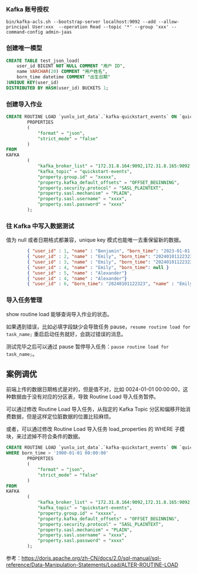 
### Kafka 账号授权
```
bin/kafka-acls.sh --bootstrap-server localhost:9092 --add --allow-principal User:xxx  --operation Read --topic '*' --group 'xxx' --command-config admin-jaas 
```

### 创建唯一模型
```sql
CREATE TABLE test_json_load(
    user_id BIGINT NOT NULL COMMENT "用户 ID",
    name VARCHAR(20) COMMENT "用户姓名",
    born_time datetime COMMENT "出生日期"
)UNIQUE KEY(user_id)
DISTRIBUTED BY HASH(user_id) BUCKETS 1;
```

### 创建导入作业
```sql
CREATE ROUTINE LOAD `yunlu_iot_data`.`kafka-quickstart_events` ON `quickstart_events`
        PROPERTIES
        (
            "format" = "json",
            "strict_mode" = "false"
        )
FROM
KAFKA
        (
            "kafka_broker_list" = "172.31.8.164:9092,172.31.8.165:9092,172.31.8.166:9092",
            "kafka_topic" = "quickstart-events",
            "property.group.id" = "xxxxx",
            "property.kafka_default_offsets" = "OFFSET_BEGINNING",
            "property.security.protocol" = "SASL_PLAINTEXT",
            "property.sasl.mechanism" = "PLAIN",
            "property.sasl.username" = "xxxx",
            "property.sasl.password" = "xxxx"
        );
```

### 往 Kafka 中写入数据测试
值为 null 或者日期格式都兼容，unique key 模式也能唯一去重保留新的数据。
```json
        { "user_id" : 1, "name" : "Benjamin", "born_time": "2023-01-01 00:00:00" }
        { "user_id" : 2, "name" : "Emily", "born_time": "20240101122323" }
        { "user_id" : 3, "name" : "Emily", "born_time": "20240101122323" }
        { "user_id" : 4, "name" : "Emily", "born_time": null }
        { "user_id" : 5, "name" : "Alexander"}
        { "user_id" : 4, "name" : "Alexander"}
        { "user_id" : 6, "born_time": "20240101122323", "name" : "Emily"}
```

### 导入任务管理
show routine load 能够查询导入作业的状态。

如果遇到错误，比如必填字段缺少会导致任务 pause，`resume routine load for task_name;` 重启启动任务就好，会跳过错误的消息。

测试完毕之后可以通过 pause 暂停导入任务：`pause routine load for  task_name;`。


## 案例调优

前端上传的数据日期格式是对的，但是值不对，比如 0024-01-01 00:00:00，这种数据由于没有对应的分区表，导致 Routine Load 导入任务暂停。

可以通过修改 Routine Load 导入任务，从指定的 Kafka Topic 分区和偏移开始消费数据，但是这样定位脏数据的位置比较麻烦。

或者，可以通过修改 Routine Load 导入任务 load_properties 的 WHERE 子模块，来过滤掉不符合条件的数据。
```sql
CREATE ROUTINE LOAD `yunlu_iot_data`.`kafka-quickstart_events` ON `quickstart_events`
WHERE born_time > '1900-01-01 00:00:00'
        PROPERTIES
        (
            "format" = "json",
            "strict_mode" = "false"
        )
FROM
KAFKA
        (
            "kafka_broker_list" = "172.31.8.164:9092,172.31.8.165:9092,172.31.8.166:9092",
            "kafka_topic" = "quickstart-events",
            "property.group.id" = "xxxxx",
            "property.kafka_default_offsets" = "OFFSET_BEGINNING",
            "property.security.protocol" = "SASL_PLAINTEXT",
            "property.sasl.mechanism" = "PLAIN",
            "property.sasl.username" = "xxxx",
            "property.sasl.password" = "xxxx"
        );
```


参考：https://doris.apache.org/zh-CN/docs/2.0/sql-manual/sql-reference/Data-Manipulation-Statements/Load/ALTER-ROUTINE-LOAD